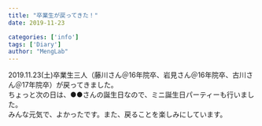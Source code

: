 ```yaml
---
title: "卒業生が戻ってきた！"
date: 2019-11-23

categories: ['info']
tags: ['Diary']
author: "MengLab"
---
```

2019.11.23(土)卒業生三人（藤川さん＠16年院卒、岩見さん＠16年院卒、古川さん＠17年院卒）が戻ってきました。  
ちょっと次の日は、●●さんの誕生日なので、ミニ誕生日パーティーも行いました。  
みんな元気で、よかったです。また、戻ることを楽しみにしています。
